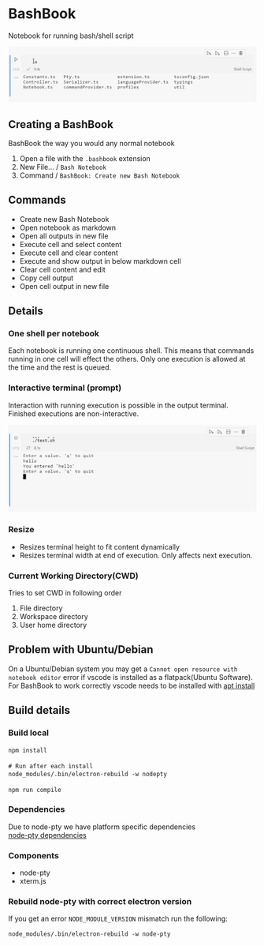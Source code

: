 # BashBook

Notebook for running bash/shell script

![example ls](./images/example_ls.png)

## Creating a BashBook

BashBook the way you would any normal notebook

1. Open a file with the `.bashbook` extension
1. New File... / `Bash Notebook`
1. Command / `BashBook: Create new Bash Notebook`

## Commands

- Create new Bash Notebook
- Open notebook as markdown
- Open all outputs in new file
- Execute cell and select content
- Execute cell and clear content
- Execute and show output in below markdown cell
- Clear cell content and edit
- Copy cell output
- Open cell output in new file

## Details

### One shell per notebook

Each notebook is running one continuous shell. This means that commands running in one cell will effect the others. Only one execution is allowed at the time and the rest is queued.

### Interactive terminal (prompt)

Interaction with running execution is possible in the output terminal. Finished executions are non-interactive.

![example prompt](./images/example_prompt.png)

### Resize

- Resizes terminal height to fit content dynamically
- Resizes terminal width at end of execution. Only affects next execution.

### Current Working Directory(CWD)

Tries to set CWD in following order

1. File directory
1. Workspace directory
1. User home directory

## Problem with Ubuntu/Debian

On a Ubuntu/Debian system you may get a `Cannot open resource with notebook editor` error if vscode is installed as a flatpack(Ubuntu Software). For BashBook to work correctly vscode needs to be installed with [apt install](https://code.visualstudio.com/docs/setup/linux#_debian-and-ubuntu-based-distributions)

## Build details

### Build local

```
npm install

# Run after each install
node_modules/.bin/electron-rebuild -w nodepty

npm run compile
```

### Dependencies

Due to node-pty we have platform specific dependencies  
[node-pty dependencies](https://github.com/Microsoft/node-pty#dependencies)

### Components

- node-pty
- xterm.js

### Rebuild node-pty with correct electron version

If you get an error `NODE_MODULE_VERSION` mismatch run the following:

```
node_modules/.bin/electron-rebuild -w node-pty
```
